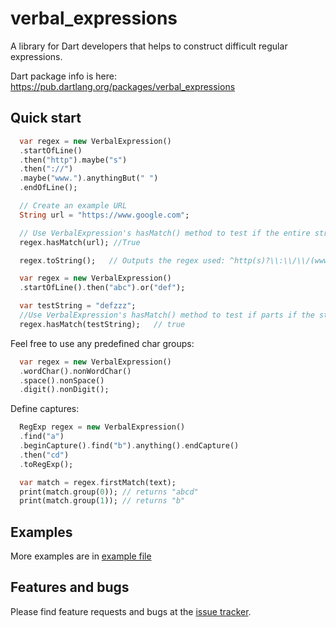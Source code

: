 # verbal_expressions

A library for Dart developers that helps to construct difficult regular expressions.

Dart package info is here: https://pub.dartlang.org/packages/verbal_expressions

## Quick start

```dart
  var regex = new VerbalExpression()
  .startOfLine()
  .then("http").maybe("s")
  .then("://")
  .maybe("www.").anythingBut(" ")
  .endOfLine();

  // Create an example URL
  String url = "https://www.google.com";

  // Use VerbalExpression's hasMatch() method to test if the entire string matches the regex
  regex.hasMatch(url); //True

  regex.toString();   // Outputs the regex used: ^http(s)?\\:\\/\\/(www\\.)?([^\\ ]*)\$

```

```dart
  var regex = new VerbalExpression()
  .startOfLine().then("abc").or("def");

  var testString = "defzzz";
  //Use VerbalExpression's hasMatch() method to test if parts if the string match the regex
  regex.hasMatch(testString);   // true
```

Feel free to use any predefined char groups: 
```dart
  var regex = new VerbalExpression()
  .wordChar().nonWordChar()
  .space().nonSpace()
  .digit().nonDigit();
```

Define captures:
```dart 
  RegExp regex = new VerbalExpression()
  .find("a")
  .beginCapture().find("b").anything().endCapture()
  .then("cd")
  .toRegExp();

  var match = regex.firstMatch(text);
  print(match.group(0)); // returns "abcd"
  print(match.group(1)); // returns "b"
``` 


## Examples

More examples are in [example file](https://github.com/VerbalExpressions/DartVerbalExpressions/blob/master/example/verbal_expressions_example.dart)

## Features and bugs

Please find feature requests and bugs at the [issue tracker][tracker].

[tracker]: https://github.com/VerbalExpressions/DartVerbalExpressions/issues
